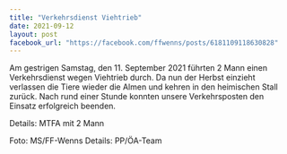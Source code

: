 ```yaml
---
title: "Verkehrsdienst Viehtrieb"
date: 2021-09-12
layout: post
facebook_url: "https://facebook.com/ffwenns/posts/6181109118630828"
---
```


Am gestrigen Samstag, den 11. September 2021 führten 2 Mann einen Verkehrsdienst wegen Viehtrieb durch. Da nun der Herbst einzieht verlassen die Tiere wieder die Almen und kehren in den heimischen Stall zurück. Nach rund einer Stunde konnten unsere Verkehrsposten den Einsatz erfolgreich beenden. 

Details:
MTFA mit 2 Mann

Foto: MS/FF-Wenns
Details: PP/ÖA-Team